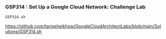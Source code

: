 ### GSP314 : Set Up a Google Cloud Network: Challenge Lab  


```
GSP314.sh
```
https://github.com/tariqsheikhsw/GoogleCloudArchitectLabs/blob/main/Solutions/GSP314.sh


